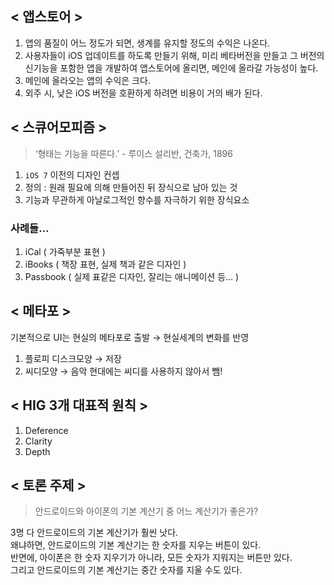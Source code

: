 ## < 앱스토어 >
1. 앱의 품질이 어느 정도가 되면, 생계를 유지할 정도의 수익은 나온다.
2. 사용자들이 iOS 업데이트를 하도록 만들기 위해, 미리 베타버전을 만들고 그 버전의 신기능을 포함한 앱을 개발하여 앱스토어에 올리면, 메인에 올라갈 가능성이 높다.
3. 메인에 올라오는 앱의 수익은 크다.
4. 외주 시, 낮은 iOS 버전을 호환하게 하려면 비용이 거의 배가 된다.

## < 스큐어모피즘 >
> ‘형태는 기능을 따른다.’ - 루이스 설리반, 건축가, 1896  

1. `iOS 7` 이전의 디자인 컨셉
2. 정의 : 원래 필요에 의해 만들어진 뒤 장식으로 남아 있는 것
3. 기능과 무관하게 아날로그적인 향수를 자극하기 위한 장식요소

### 사례들…
1. iCal ( 가죽부분 표현 )
2. iBooks ( 책장 표현, 실제 책과 같은 디자인 )
3. Passbook ( 실제 표같은 디자인, 잘리는 애니메이션 등… )

## < 메타포 >
기본적으로 UI는 현실의 메타포로 출발 →  현실세계의 변화를 반영

1. 플로피 디스크모양 → 저장
2. 씨디모양 → 음악
	현대에는 씨디를 사용하지 않아서 뺌!

## < HIG 3개 대표적 원칙 >
1. Deference
2. Clarity
3. Depth

## < 토론 주제 >
> 안드로이드와 아이폰의 기본 계산기 중 어느 계산기가 좋은가?  

3명 다 안드로이드의 기본 계산기가 훨씬 낫다.  
왜냐하면, 안드로이드의 기본 계산기는 한 숫자를 지우는 버튼이 있다.  
반면에, 아이폰은 한 숫자 지우기가 아니라, 모든 숫자가 지워지는 버튼만 있다.  
그리고 안드로이드의 기본 계산기는 중간 숫자를 지울 수도 있다.